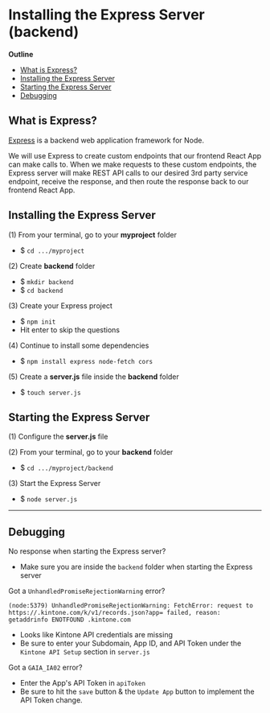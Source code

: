 # Installing the Express Server (backend)

**Outline**
  * [What is Express?](#what-is-express)
  * [Installing the Express Server](#installing-the-express-server)
  * [Starting the Express Server](#starting-the-express-server)
  * [Debugging](#debugging)

## What is Express?
[Express](https://expressjs.com/) is a backend web application framework for Node.

We will use Express to create custom endpoints that our frontend React App can make calls to. When we make requests to these custom endpoints, the Express server will make REST API calls to our desired 3rd party service endpoint, receive the response, and then route the response back to our frontend React App.

## Installing the Express Server
(1) From your terminal, go to your **myproject** folder
  * $ `cd .../myproject`

(2) Create **backend** folder
  * $ `mkdir backend`
  * $ `cd backend`

(3) Create your Express project
  * $ `npm init`
  * Hit enter to skip the questions

(4) Continue to install some dependencies
  * $ `npm install express node-fetch cors`

(5) Create a **server.js** file inside the **backend** folder
  * $ `touch server.js`

## Starting the Express Server
(1) Configure the **server.js** file

(2) From your terminal, go to your **backend** folder
  * $ `cd .../myproject/backend`

(3) Start the Express Server
  * $ `node server.js`

---

## Debugging

No response when starting the Express server?
  * Make sure you are inside the `backend` folder when starting the Express server

Got a `UnhandledPromiseRejectionWarning` error?

```text
(node:5379) UnhandledPromiseRejectionWarning: FetchError: request to https://.kintone.com/k/v1/records.json?app= failed, reason: getaddrinfo ENOTFOUND .kintone.com
```

  * Looks like Kintone API credentials are missing
  * Be sure to enter your Subdomain, App ID, and API Token under the `Kintone API Setup` section in `server.js`

Got a `GAIA_IA02` error?
  * Enter the App's API Token in `apiToken`
  * Be sure to hit the `save` button & the `Update App` button to implement the API Token change.
